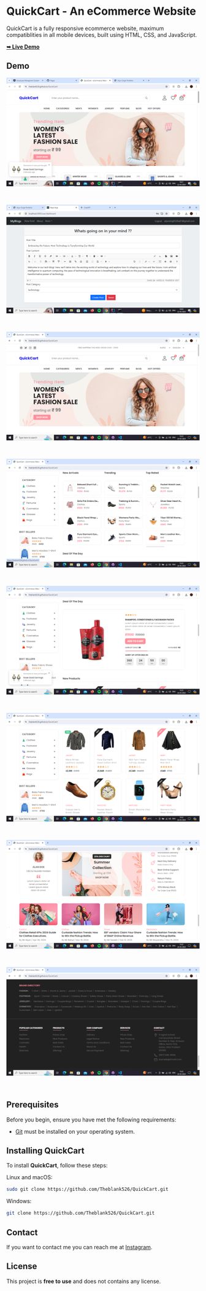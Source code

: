 # QuickCart - An eCommerce Website

QuickCart is a fully responsive ecommerce website, maximum compatiblities in all mobile devices, built using HTML, CSS, and JavaScript.


 <a href="https://Theblank526.github.io/QuickCart/"><strong>➥ Live Demo</strong></a>

## Demo

![QuickCart Desktop Demo](./website-demo-image/desktop.png "Desktop Demo")

<br>

![QuickCart Mobile Demo](./website-demo-image/img1.png "Mobile Demo")

<br>

![QuickCart Mobile Demo](./website-demo-image/img2.png "Mobile Demo")

<br>

![QuickCart Mobile Demo](./website-demo-image/img3.png "Mobile Demo")

<br>

![QuickCart Mobile Demo](./website-demo-image/img4.png "Mobile Demo")

<br>

![QuickCart Mobile Demo](./website-demo-image/img5.png "Mobile Demo")

<br>

![QuickCart Mobile Demo](./website-demo-image/img6.png "Mobile Demo")

<br>

![QuickCart Mobile Demo](./website-demo-image/img7.png "Mobile Demo")

<br>

## Prerequisites

Before you begin, ensure you have met the following requirements:

* [Git](https://git-scm.com/downloads "Download Git") must be installed on your operating system.

## Installing QuickCart

To install **QuickCart**, follow these steps:

Linux and macOS:

```bash
sudo git clone https://github.com/Theblank526/QuickCart.git
```

Windows:

```bash
git clone https://github.com/Theblank526/QuickCart.git
```

## Contact

If you want to contact me you can reach me at [Instagram](https://www.instagram.com/http.arjunsingh?igsh=enZubTlsejVlZ2Vq).

## License

This project is **free to use** and does not contains any license.
